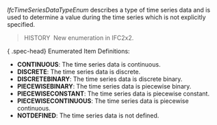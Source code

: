 ﻿_IfcTimeSeriesDataTypeEnum_ describes a type of time series data and is used to determine a value during the time series which is not explicitly specified.

> HISTORY&nbsp; New enumeration in IFC2x2.

{ .spec-head}
Enumerated Item Definitions:

* **CONTINUOUS**: The time series data is continuous.
* **DISCRETE**: The time series data is discrete.
* **DISCRETEBINARY**: The time series data is discrete binary.
* **PIECEWISEBINARY**: The time series data is piecewise binary.
* **PIECEWISECONSTANT**: The time series data is piecewise constant.
* **PIECEWISECONTINUOUS**: The time series data is piecewise continuous.
* **NOTDEFINED**: The time series data is not defined.